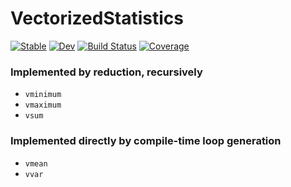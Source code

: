 # VectorizedStatistics

[![Stable](https://img.shields.io/badge/docs-stable-blue.svg)](https://brenhinkeller.github.io/VectorizedStatistics.jl/stable)
[![Dev](https://img.shields.io/badge/docs-dev-blue.svg)](https://brenhinkeller.github.io/VectorizedStatistics.jl/dev)
[![Build Status](https://github.com/brenhinkeller/VectorizedStatistics.jl/workflows/CI/badge.svg)](https://github.com/brenhinkeller/VectorizedStatistics.jl/actions)
[![Coverage](https://codecov.io/gh/brenhinkeller/VectorizedStatistics.jl/branch/master/graph/badge.svg)](https://codecov.io/gh/brenhinkeller/VectorizedStatistics.jl)

### Implemented by reduction, recursively
* `vminimum`
* `vmaximum`
* `vsum`

### Implemented directly by compile-time loop generation
* `vmean`
* `vvar`
